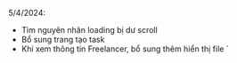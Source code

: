 5/4/2024:
- Tìm nguyên nhân loading bị dư scroll
- Bổ sung trang tạo task
- Khi xem thông tin Freelancer, bổ sung thêm hiển thị file
`